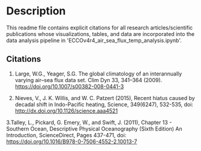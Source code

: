 # Description

This readme file contains explicit citations for all research articles/scientific publications whose visualizations, tables, and data are incorporated into the data analysis pipeline in 'ECCOv4r4_air_sea_flux_temp_analysis.ipynb'.

## Citations

1. Large, W.G., Yeager, S.G. The global climatology of an interannually varying air–sea flux data set. Clim Dyn 33, 341–364 (2009). https://doi.org/10.1007/s00382-008-0441-3

2. Nieves, V., J. K. Willis, and W. C. Patzert (2015), Recent hiatus caused by decadal shift in Indo-Pacific heating, Science, 349(6247), 532-535, doi: http://dx.doi.org/10.1126/science.aaa4521

3.Talley, L., Pickard, G. Emery, W., and Swift, J. (2011), Chapter 13 - Southern Ocean, Descriptive Physical Oceanography (Sixth Edition) An Introduction, ScienceDirect, Pages 437-471, doi: https://doi.org/10.1016/B978-0-7506-4552-2.10013-7 